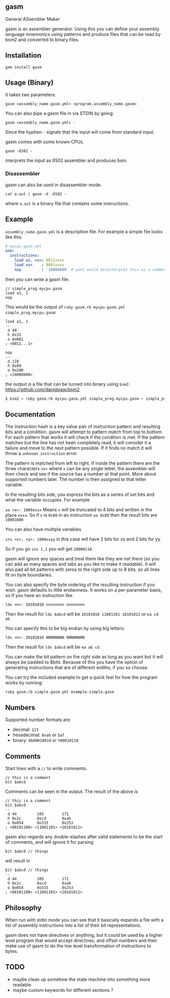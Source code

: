 gasm
----

General ASsembler Maker

gasm is an assembler generator. Using this you can define your assembly language mnemonics using patterns and produce files that can be read by bsm2 and converted to binary files.

Installation
------------

```
gem install gasm
```

Usage (Binary)
--------------

It takes two parameters:

```
gasm <assembly_name.gasm.yml> <program.assembly_name.gasm>
```

You can also pipe a gasm file in via STDIN by going:

```
gasm <assembly_name.gasm.yml> -
```

Since the hyphen `-` signals that the input will come from standard input.

gasm comes with some known CPUs.

```
gasm -6502 -
```

interprets the input as 6502 assembler and produces bsm.

### Disassembler

gasm can also be used in disassembler mode.

```
cat a.out | gasm -d -6502 -
```

where `a.out` is a binary file that contains some instructions.

Example
-------

`assembly_name.gasm.yml` is a description file. For example a simple file looks like this:

```yml
# mycpu.gasm.yml
asm:
  instructions:
    load a1, <x>: 0011xxxx
    load <x>    : 0001xxxx
    nop         : '10000000' # yaml would misinterpret this as a number so its quoted
```

then you can write a gasm file:

```
// simple_prog.mycpu.gasm
load a1, 1
nop
```

This would be the output of `ruby gasm.rb mycpu.gasm.yml simple_prog.mycpu.gasm`:

```
load a1, 1
--
 d 49         
 h 0x31       
 o 0o061      
; <0011...1>

nop
--
 d 128        
 h 0x80       
 o 0o200      
; <10000000>
```

the output is a file that can be turned into binary using `bsm2`. https://github.com/davidsiaw/bsm2

```bash
$ bsm2 < ruby gasm.rb mycpu.gasm.yml simple_prog.mycpu.gasm > simple_prog.a.out
```

Documentation
-------------

The instruction hash is a key value pair of instruction pattern and resulting bits and a condition. gasm will attempt to pattern match from top to bottom. For each pattern that works it will check if the condition is met. If the pattern matches but the line has not been completely read, it will consider it a failure and move to the next pattern possible. If it finds no match it will throw a `unknown instruction` error.

The pattern is matched from left to right. If inside the pattern there are the three characters `<x>` where `x` can be any _single_ letter, the assembler will then check and see if the source has a number at that point. More about supported numbers later. The number is then assigned to that letter variable.

In the resulting bits side, you express the bits as a series of set bits and what the variable occupies. For example

`aa <x>: 1000xxxx` Means `x` will be truncated to 4 bits and written in the place `xxxx`. So if `x` is `0x80` in an instruction `aa 0x80` then the result bits are `10001000`

You can also have multiple variables

`ins <x>, <y>: 1000xxyy` in this case will have 2 bits for xx and 2 bits for yy

So if you go `ins 1,2` you will get `10000110`.

gasm will ignore any spaces and treat them like they are not there (so you can add as many spaces and tabs as you like to make it readable). It will also pad all bit patterns with zeros to the right side up to 8 bits, so all lines fit on byte boundaries.

You can also specify the byte ordering of the resulting instruction if you wish. gasm defaults to little endianness. It works on a per-parameter basis, so if you have an instruction like

`ldx <n>: 10101010 nnnnnnnn nnnnnnnn`

Then the result for `ldx $abcd` will be `10101010 11001101 10101011` or `ea cd ab`

You can specify this to be big endian by using big letters:

`ldx <n>: 10101010 NNNNNNNN NNNNNNNN`

Then the result for `ldx $abcd` will be `ea ab cd`

You can make the bit pattern on the right side as long as you want but it will always be padded to 8bits. Because of this you have the option of generating instructions that are of different widths, if you so choose.

You can try the included example to get a quick feel for how the program works by running:

```
ruby gasm.rb simple.gasm.yml example.simple.gasm 
```

## Numbers

Supported number formats are:

- decimal: `123`
- hexadecimal: `0xab` or `$af`
- binary: `0b00010010` or `%00010110`

## Comments

Start lines with a `//` to write comments.

```
// this is a comment
bit $abcd
```

Comments can be seen in the output. The result of the above is

```
// this is a comment
bit $abcd
--
 d 44         205        171        
 h 0x2c       0xcd       0xab       
 o 0o054      0o315      0o253      
; <00101100> <11001101> <10101011>
```

gasm also regards any double-slashes after valid statements to be the start of comments, and will ignore it for parsing

```
bit $abcd // things
```

will result in

```
bit $abcd // things
--
 d 44         205        171        
 h 0x2c       0xcd       0xab       
 o 0o054      0o315      0o253      
; <00101100> <11001101> <10101011>
```


Philosophy
-----------

When run with stdin mode you can see that it basically expands a file with a list of assembly instructions into a list of their bit representations.

gasm does not have directives or anything, but it could be used by a higher level program that would accept directives, and offset numbers and then make use of gasm to do the low level transformation of instructions to bytes.

TODO
----

- maybe clean up somehow the state machine into something more readable
- maybe custom keywords for different sections ?
